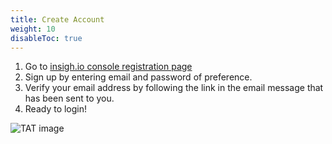 ```yaml
---
title: Create Account
weight: 10
disableToc: true
---
```


1. Go to [insigh.io console registration page](https://console.insigh.io/register)
1. Sign up by entering email and password of preference.
1. Verify your email address by following the link in the email message that has been sent to you.
1. Ready to login!

![TAT image](/images/console-registration.png?width=50pc)
